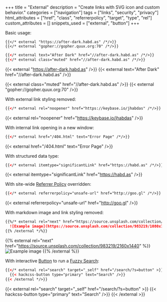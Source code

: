 +++
title = "External"
description = "Create links with SVG icon and custom behavior."
categories = ["navigation"]
tags = ["links", "security", "privacy"]
html_attributes = ["href", "class", "referrerpolicy", "target", "type", "rel"]
custom_attributes = []
snippets_used = ["external", "button"]
+++

Basic usage:

```
{{</* external "https://after-dark.habd.as" /*/>}}
{{</* external "gopher://gopher.quux.org:70" /*/>}}
```
```html
{{</* external text="After Dark" href="//after-dark.habd.as" /*/>}}
{{</* external class="muted" href="//after-dark.habd.as" /*/>}}
```

{{< external "https://after-dark.habd.as" />}}
{{< external text="After Dark" href="//after-dark.habd.as" />}}

{{< external class="muted" href="//after-dark.habd.as" />}}
{{< external "gopher://gopher.quux.org:70" />}}

With external link styling removed:

```html
{{</* external rel="noopener" href="https://keybase.io/jhabdas" /*/>}}
```

{{< external rel="noopener" href="https://keybase.io/jhabdas" />}}

With internal link opening in a new window:

```html
{{</* external href="/404.html" text="Error Page" /*/>}}
```

{{< external href="/404.html" text="Error Page" />}}

With structured data type:

```html
{{</* external itemtype="significantLink" href="https://habd.as" /*/>}}
```

{{< external itemtype="significantLink" href="https://habd.as" />}}

With site-wide [Referrer Policy](/feature/referrer-policy) overridden:

```html
{{</* external referrerpolicy="unsafe-url" href="http://goo.gl" /*/>}}
```

{{< external referrerpolicy="unsafe-url" href="http://goo.gl" />}}

With markdown image and link styling removed:

```markdown
{{%/* external rel="next" href="https://source.unsplash.com/collection/983219/2160x1440" %}}
  ![Example image](https://source.unsplash.com/collection/983219/1080x720 "View Random Image Enlarged")
{{% /external */%}}
```

{{% external rel="next" href="https://source.unsplash.com/collection/983219/2160x1440" %}}
  ![Example image](https://source.unsplash.com/collection/983219/1080x720 "View Random Image Enlarged")
{{% /external %}}

With interactive [Button](../button) to run a [Fuzzy Search](/feature/fuzzy-search):

```html
{{</* external rel="search" target="_self" href="/search/?s=button" >}}
  {{< hackcss-button type="primary" text="Search" />}}
{{< /external */>}}
```

{{< external rel="search" target="_self" href="/search/?s=button" >}}
  {{< hackcss-button type="primary" text="Search" />}}
{{< /external >}}
